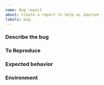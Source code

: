 ```yaml
---
name: Bug report
about: Create a report to help us improve
labels: bug
---
```


### Describe the bug

### To Reproduce

### Expected behavior

### Environment

